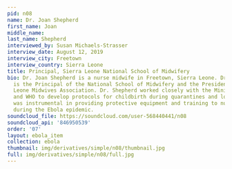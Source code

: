```yaml
---
pid: n08
name: Dr. Joan Shepherd
first_name: Joan
middle_name: 
last_name: Shepherd
interviewed_by: Susan Michaels-Strasser
interview_date: August 12, 2019
interview_city: Freetown
interview_country: Sierra Leone
title: Principal, Sierra Leone National School of Midwifery
bio: Dr. Joan Shepherd is a nurse midwife in Freetown, Sierra Leone. Dr. Shepherd
  is the Principal of the National School of Midwifery and the President of the Sierra
  Leone Midwives Association. Dr. Shepherd worked closely with the Ministry of Health
  and WHO to develop protocols for childbirth during quarantines and lockdowns. She
  was instrumental in providing protective equipment and training to nurses and midwives
  during the Ebola epidemic.
soundcloud_file: https://soundcloud.com/user-568440441/n08
soundcloud_api: '846950539'
order: '07'
layout: ebola_item
collection: ebola
thumbnail: img/derivatives/simple/n08/thumbnail.jpg
full: img/derivatives/simple/n08/full.jpg
---
```

